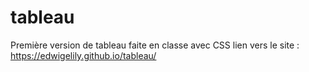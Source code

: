 # tableau
Première version de tableau faite en classe avec CSS
lien vers le site : https://edwigelily.github.io/tableau/


